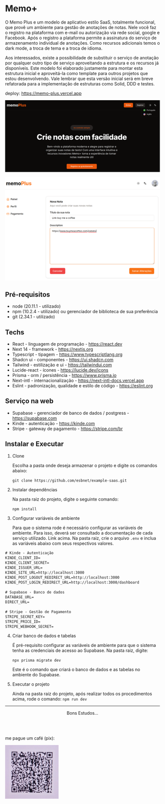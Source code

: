 # Memo+

O Memo Plus e um modelo de aplicativo estilo SaaS, totalmente funcional, que provê um ambiente para gestão de anotações de notas. Nele você faz o registro na plataforma com e-mail ou autorização via rede social, google e Facebook. Após o registro a plataforma permite a assinatura do serviço de armazenamento individual de anotações. Como recursos adicionais temos o dark mode, a troca de tema e a troca de idioma.

Aos interessados, existe a possibilidade de substituir o serviço de anotação por qualquer outro tipo de serviço aproveitando a estrutura e os recursos já disponíveis. Este modelo foi elaborado justamente para montar esta estrutura inicial e aproveitá-la como template para outros projetos que estou desenvolvendo. Vale lembrar que esta versão inicial será em breve refatorada para a implementação de estruturas como Solid, DDD e testes.

deploy: <https://memo-plus.vercel.app>

![alt text](./doc/image-2.png)

![alt text](./doc/image-4.png)

## Pré-requisitos

- node (20.11.1 - utilizado)
- npm (10.2.4 - utilizado) ou gerenciador de biblioteca de sua preferência
- git (2.34.1 - utilizado)

## Techs

- React - linguagem de programação - <https://react.dev>
- Next 14 - framework - <https://nextjs.org>
- Typescript - tipagem - <https://www.typescriptlang.org>
- Shadcn ui - componentes - <https://ui.shadcn.com>
- Tailwind - estilização e ui - <https://tailwindui.com>
- Lucide-react - ícones - <https://lucide.dev/icons>
- Prisma - orm / persistência - <https://www.prisma.io>
- Next-intl - internacionalização - <https://next-intl-docs.vercel.app>
- Eslint - padronização, qualidade e estilo de código - <https://eslint.org>

[](#servicos)

## Serviço na web

- Supabase - gerenciador de banco de dados / postgress - <https://supabase.com>
- Kinde - autenticação - <https://kinde.com>
- Stripe - gateway de pagamento - <https://stripe.com/br>

## Instalar e Executar

1. Clone

   Escolha a pasta onde deseja armazenar o projeto e digite os comandos abaixo:

   `git clone https://github.com/esbnet/example-saas.git`

2. Instalar dependências

   Na pasta raiz do projeto, digite o seguinte comando:

   `npm install`

3. Configurar variáveis de ambiente

   Para que o sistema rode é necessário configurar as variáveis de ambiente. Para isso, deverá ser consultado a documentação de cada serviço utilizado. <a id="#servicos">Link acima</a>.
   Na pasta raiz, crie o arquivo `.env` e inclua as variáveis abaixo com seus respectivos valores.

```
# Kinde - Autenticação
KINDE_CLIENT_ID=
KINDE_CLIENT_SECRET=
KINDE_ISSUER_URL=
KINDE_SITE_URL=http://localhost:3000
KINDE_POST_LOGOUT_REDIRECT_URL=http://localhost:3000
KINDE_POST_LOGIN_REDIRECT_URL=http://localhost:3000/dashboard

# Supabase - Banco de dados
DATABASE_URL=
DIRECT_URL=

# Stripe - Gestão de Pagamento
STRIPE_SECRET_KEY=
STRIPE_PRICE_ID=
STRIPE_WEBHOOK_SECRET=
```

4. Criar banco de dados e tabelas

   É pré-requisito configurar as variáveis de ambiente para que o sistema tenha as credenciais de acesso ao Supabase.
   Na pasta raiz, digite:

   `npx prisma migrate dev`

   Este é o comando que criará o banco de dados e as tabelas no ambiente do Supabase.

5. Executar o projeto

   Ainda na pasta raiz do projeto, após realizar todos os procedimentos acima, rode o comando:
   `npm run dev`

---

<center>
Bons Estudos...
</center>

</br>
</br>
</br>

me pague um café (pix):

![me pague um café](./doc/pix-memo-plus.png)
